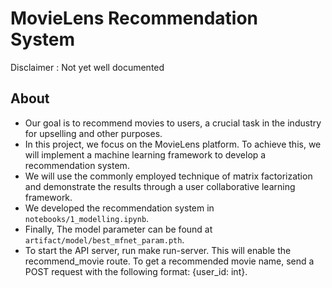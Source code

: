 # MovieLens Recommendation System
Disclaimer : Not yet well documented
## About
- Our goal is to recommend movies to users, a crucial task in the industry for upselling and other purposes. 
- In this project, we focus on the MovieLens platform. To achieve this, we will implement a machine learning framework to develop a recommendation system. 
- We will use the commonly employed technique of matrix factorization and demonstrate the results through a user collaborative learning framework.
- We developed the recommendation system in `notebooks/1_modelling.ipynb`.
- Finally, The model parameter can be found at `artifact/model/best_mfnet_param.pth`.
- To start the API server, run make run-server. This will enable the recommend_movie route. To get a recommended movie name, send a POST request with the following format: {user_id: int}.
